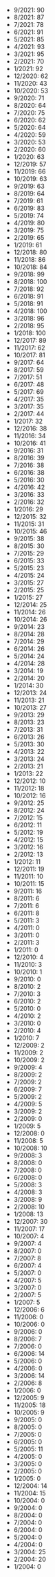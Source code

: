 *  9/2021: 90
*  8/2021: 87
*  7/2021: 78
*  6/2021: 91
*  5/2021: 85
*  4/2021: 93
*  3/2021: 95
*  2/2021: 70
*  1/2021: 92
*  12/2020: 62
*  11/2020: 43
*  10/2020: 53
*  9/2020: 71
*  8/2020: 64
*  7/2020: 75
*  6/2020: 62
*  5/2020: 64
*  4/2020: 59
*  3/2020: 53
*  2/2020: 60
*  1/2020: 63
*  12/2019: 57
*  11/2019: 66
*  10/2019: 63
*  9/2019: 63
*  8/2019: 64
*  7/2019: 61
*  6/2019: 83
*  5/2019: 74
*  4/2019: 80
*  3/2019: 75
*  2/2019: 65
*  1/2019: 61
*  12/2018: 80
*  11/2018: 86
*  10/2018: 84
*  9/2018: 99
*  8/2018: 100
*  7/2018: 92
*  6/2018: 91
*  5/2018: 91
*  4/2018: 100
*  3/2018: 96
*  2/2018: 95
*  1/2018: 100
*  12/2017: 89
*  11/2017: 62
*  10/2017: 81
*  9/2017: 64
*  8/2017: 59
*  7/2017: 51
*  6/2017: 48
*  5/2017: 69
*  4/2017: 35
*  3/2017: 35
*  2/2017: 44
*  1/2017: 32
*  12/2016: 38
*  11/2016: 34
*  10/2016: 41
*  9/2016: 31
*  8/2016: 39
*  7/2016: 38
*  6/2016: 38
*  5/2016: 30
*  4/2016: 42
*  3/2016: 33
*  2/2016: 32
*  1/2016: 29
*  12/2015: 32
*  11/2015: 31
*  10/2015: 46
*  9/2015: 38
*  8/2015: 30
*  7/2015: 29
*  6/2015: 33
*  5/2015: 23
*  4/2015: 24
*  3/2015: 27
*  2/2015: 25
*  1/2015: 27
*  12/2014: 25
*  11/2014: 26
*  10/2014: 26
*  9/2014: 23
*  8/2014: 28
*  7/2014: 29
*  6/2014: 26
*  5/2014: 24
*  4/2014: 28
*  3/2014: 19
*  2/2014: 20
*  1/2014: 30
*  12/2013: 24
*  11/2013: 21
*  10/2013: 27
*  9/2013: 29
*  8/2013: 23
*  7/2013: 31
*  6/2013: 26
*  5/2013: 30
*  4/2013: 22
*  3/2013: 24
*  2/2013: 21
*  1/2013: 22
*  12/2012: 10
*  11/2012: 18
*  10/2012: 16
*  9/2012: 25
*  8/2012: 24
*  7/2012: 15
*  6/2012: 11
*  5/2012: 19
*  4/2012: 15
*  3/2012: 16
*  2/2012: 13
*  1/2012: 11
*  12/2011: 19
*  11/2011: 10
*  10/2011: 15
*  9/2011: 16
*  8/2011: 6
*  7/2011: 6
*  6/2011: 8
*  5/2011: 3
*  4/2011: 0
*  3/2011: 0
*  2/2011: 3
*  1/2011: 0
*  12/2010: 4
*  11/2010: 3
*  10/2010: 1
*  9/2010: 0
*  8/2010: 2
*  7/2010: 3
*  6/2010: 2
*  5/2010: 0
*  4/2010: 2
*  3/2010: 0
*  2/2010: 4
*  1/2010: 7
*  12/2009: 2
*  11/2009: 2
*  10/2009: 2
*  9/2009: 4
*  8/2009: 2
*  7/2009: 2
*  6/2009: 7
*  5/2009: 2
*  4/2009: 5
*  3/2009: 2
*  2/2009: 0
*  1/2009: 5
*  12/2008: 0
*  11/2008: 5
*  10/2008: 10
*  9/2008: 3
*  8/2008: 0
*  7/2008: 0
*  6/2008: 0
*  5/2008: 3
*  4/2008: 3
*  3/2008: 9
*  2/2008: 10
*  1/2008: 13
*  12/2007: 30
*  11/2007: 17
*  10/2007: 4
*  9/2007: 4
*  8/2007: 0
*  7/2007: 8
*  6/2007: 4
*  5/2007: 0
*  4/2007: 5
*  3/2007: 0
*  2/2007: 5
*  1/2007: 5
*  12/2006: 6
*  11/2006: 0
*  10/2006: 0
*  9/2006: 0
*  8/2006: 7
*  7/2006: 0
*  6/2006: 14
*  5/2006: 0
*  4/2006: 0
*  3/2006: 14
*  2/2006: 8
*  1/2006: 0
*  12/2005: 9
*  11/2005: 18
*  10/2005: 9
*  9/2005: 0
*  8/2005: 0
*  7/2005: 0
*  6/2005: 0
*  5/2005: 11
*  4/2005: 0
*  3/2005: 0
*  2/2005: 0
*  1/2005: 0
*  12/2004: 14
*  11/2004: 15
*  10/2004: 0
*  9/2004: 0
*  8/2004: 0
*  7/2004: 0
*  6/2004: 0
*  5/2004: 0
*  4/2004: 0
*  3/2004: 25
*  2/2004: 20
*  1/2004: 0